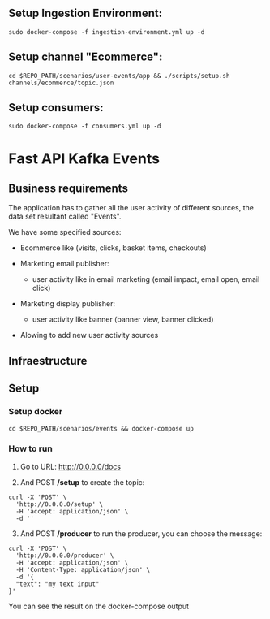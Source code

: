 ## Setup Ingestion Environment:

```
sudo docker-compose -f ingestion-environment.yml up -d
```

## Setup channel "Ecommerce":

```
cd $REPO_PATH/scenarios/user-events/app && ./scripts/setup.sh channels/ecommerce/topic.json
```

## Setup consumers:

```
sudo docker-compose -f consumers.yml up -d
```

# Fast API Kafka Events



## Business requirements

  The application has to gather all the user activity of different sources, the data set resultant called "Events".

  We have some specified sources:

  - Ecommerce like (visits, clicks, basket items, checkouts)
  - Marketing email publisher:
    - user activity like in email marketing (email impact, email open, email click)
  - Marketing display publisher:
    - user activity like banner (banner view, banner clicked)

  - Alowing to add new user activity sources

## Infraestructure


## Setup

### Setup docker

```
cd $REPO_PATH/scenarios/events && docker-compose up
```
### How to run

1. Go to URL: http://0.0.0.0/docs

2. And POST **/setup** to create the topic:

```
curl -X 'POST' \
  'http://0.0.0.0/setup' \
  -H 'accept: application/json' \
  -d ''
```

3. And POST **/producer** to run the producer, you can choose the message:

```
curl -X 'POST' \
  'http://0.0.0.0/producer' \
  -H 'accept: application/json' \
  -H 'Content-Type: application/json' \
  -d '{
  "text": "my text input"
}'
```

You can see the result on the docker-compose output
